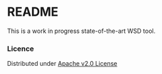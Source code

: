 # README #

This is a work in progress state-of-the-art WSD tool.

### Licence ###
Distributed under [Apache v2.0 License](https://www.apache.org/licenses/LICENSE-2.0)